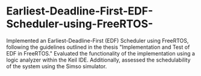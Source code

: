# Earliest-Deadline-First-EDF-Scheduler-using-FreeRTOS-

Implemented an Earliest-Deadline-First (EDF) Scheduler using FreeRTOS, following the guidelines
outlined in the thesis "Implementation and Test of EDF in FreeRTOS." Evaluated the functionality of the
implementation using a logic analyzer within the Keil IDE. Additionally, assessed the schedulability of the
system using the Simso simulator.
